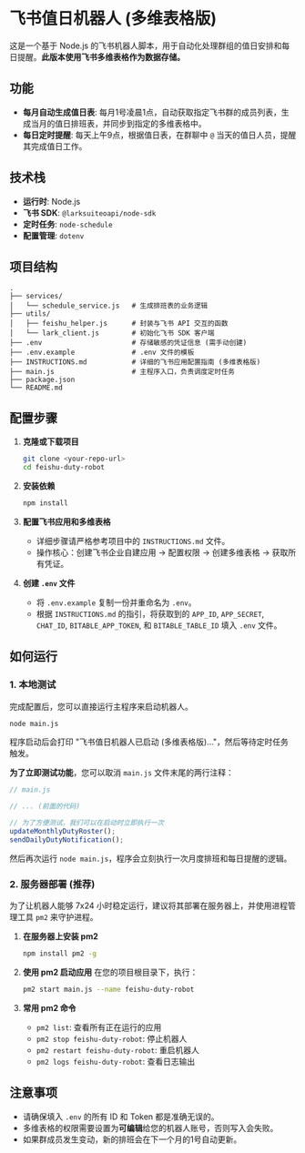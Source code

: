 # 飞书值日机器人 (多维表格版)

这是一个基于 Node.js 的飞书机器人脚本，用于自动化处理群组的值日安排和每日提醒。**此版本使用飞书多维表格作为数据存储。**

## 功能

- **每月自动生成值日表**: 每月1号凌晨1点，自动获取指定飞书群的成员列表，生成当月的值日排班表，并同步到指定的多维表格中。
- **每日定时提醒**: 每天上午9点，根据值日表，在群聊中 `@` 当天的值日人员，提醒其完成值日工作。

## 技术栈

- **运行时**: Node.js
- **飞书 SDK**: `@larksuiteoapi/node-sdk`
- **定时任务**: `node-schedule`
- **配置管理**: `dotenv`

## 项目结构

```
.
├── services/
│   └── schedule_service.js   # 生成排班表的业务逻辑
├── utils/
│   ├── feishu_helper.js      # 封装与飞书 API 交互的函数
│   └── lark_client.js        # 初始化飞书 SDK 客户端
├── .env                      # 存储敏感的凭证信息 (需手动创建)
├── .env.example              # .env 文件的模板
├── INSTRUCTIONS.md           # 详细的飞书应用配置指南 (多维表格版)
├── main.js                   # 主程序入口，负责调度定时任务
├── package.json
└── README.md
```

## 配置步骤

1.  **克隆或下载项目**
    ```bash
    git clone <your-repo-url>
    cd feishu-duty-robot
    ```

2.  **安装依赖**
    ```bash
    npm install
    ```

3.  **配置飞书应用和多维表格**
    - 详细步骤请严格参考项目中的 `INSTRUCTIONS.md` 文件。
    - 操作核心：创建飞书企业自建应用 -> 配置权限 -> 创建多维表格 -> 获取所有凭证。

4.  **创建 `.env` 文件**
    - 将 `.env.example` 复制一份并重命名为 `.env`。
    - 根据 `INSTRUCTIONS.md` 的指引，将获取到的 `APP_ID`, `APP_SECRET`, `CHAT_ID`, `BITABLE_APP_TOKEN`, 和 `BITABLE_TABLE_ID` 填入 `.env` 文件。

## 如何运行

### 1. 本地测试

完成配置后，您可以直接运行主程序来启动机器人。

```bash
node main.js
```

程序启动后会打印 "飞书值日机器人已启动 (多维表格版)..."，然后等待定时任务触发。

**为了立即测试功能**，您可以取消 `main.js` 文件末尾的两行注释：

```javascript
// main.js

// ... (前面的代码)

// 为了方便测试，我们可以在启动时立即执行一次
updateMonthlyDutyRoster();
sendDailyDutyNotification();
```

然后再次运行 `node main.js`，程序会立刻执行一次月度排班和每日提醒的逻辑。

### 2. 服务器部署 (推荐)

为了让机器人能够 7x24 小时稳定运行，建议将其部署在服务器上，并使用进程管理工具 `pm2` 来守护进程。

1.  **在服务器上安装 pm2**
    ```bash
    npm install pm2 -g
    ```

2.  **使用 pm2 启动应用**
    在您的项目根目录下，执行：
    ```bash
    pm2 start main.js --name feishu-duty-robot
    ```

3.  **常用 pm2 命令**
    - `pm2 list`: 查看所有正在运行的应用
    - `pm2 stop feishu-duty-robot`: 停止机器人
    - `pm2 restart feishu-duty-robot`: 重启机器人
    - `pm2 logs feishu-duty-robot`: 查看日志输出

## 注意事项

- 请确保填入 `.env` 的所有 ID 和 Token 都是准确无误的。
- 多维表格的权限需要设置为**可编辑**给您的机器人账号，否则写入会失败。
- 如果群成员发生变动，新的排班会在下一个月的1号自动更新。